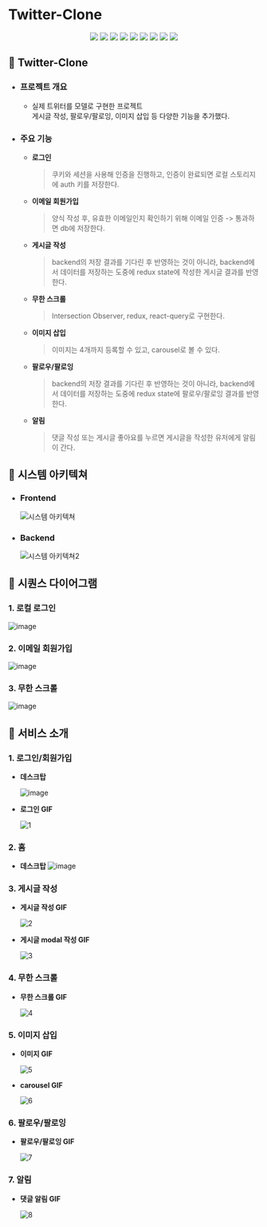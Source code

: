 # Twitter-Clone

<div align=center>
  <img src="https://img.shields.io/badge/javascript-F7DF1E?style=for-the-badge&logo=javascript&logoColor=black">
  <img src="https://img.shields.io/badge/typescript-3178C6?style=for-the-badge&logo=typescript&logoColor=white">
  <img src="https://img.shields.io/badge/react-61DAFB?style=for-the-badge&logo=react&logoColor=black">
  <img src="https://img.shields.io/badge/redux toolkit-764ABC?style=for-the-badge&logo=redux&logoColor=white">
  <img src="https://img.shields.io/badge/express-000000?style=for-the-badge&logo=express&logoColor=white">
  <img src="https://img.shields.io/badge/prisma-2D3748?style=for-the-badge&logo=prisma&logoColor=white">
  <img src="https://img.shields.io/badge/mongodb-47A248?style=for-the-badge&logo=mongodb&logoColor=white">
  <img src="https://img.shields.io/badge/nginx-009639?style=for-the-badge&logo=nginx&logoColor=white">
  <img src="https://img.shields.io/badge/webpack-8DD6F9?style=for-the-badge&logo=webpack&logoColor=black">
</div>

## 📌 Twitter-Clone

- ### 프로젝트 개요

  - 실제 트위터를 모델로 구현한 프로젝트  
    게시글 작성, 팔로우/팔로잉, 이미지 삽입 등 다양한 기능을 추가했다.

- ### 주요 기능

  - **로그인**

    > 쿠키와 세션을 사용해 인증을 진행하고, 인증이 완료되면 로컬 스토리지에 auth 키를 저장한다.

  - **이메일 회원가입**

    > 양식 작성 후, 유효한 이메일인지 확인하기 위해 이메일 인증 -> 통과하면 db에 저장한다.

  - **게시글 작성**

    > backend의 저장 결과를 기다린 후 반영하는 것이 아니라, backend에서 데이터를 저장하는 도중에 redux state에 작성한 게시글 결과를 반영한다.

  - **무한 스크롤**

    > Intersection Observer, redux, react-query로 구현한다.

  - **이미지 삽입**

    > 이미지는 4개까지 등록할 수 있고, carousel로 볼 수 있다.

  - **팔로우/팔로잉**

    > backend의 저장 결과를 기다린 후 반영하는 것이 아니라, backend에서 데이터를 저장하는 도중에 redux state에 팔로우/팔로잉 결과를 반영한다.

  - **알림**
    > 댓글 작성 또는 게시글 좋아요를 누르면 게시글을 작성한 유저에게 알림이 간다.

## 📌 시스템 아키텍쳐

- ### Frontend

  ![시스템 아키텍쳐](https://github.com/isdebrave/twitter-clone/assets/148482966/72c3fc95-39d7-461f-ba77-d91cf91e098a)

- ### Backend
  ![시스템 아키텍쳐2](https://github.com/isdebrave/twitter-clone/assets/148482966/350ae025-1f61-43a4-847d-5cac9e367316)

## 📌 시퀀스 다이어그램

### 1. 로컬 로그인

![image](https://github.com/isdebrave/twitter-clone/assets/148482966/a4b06188-94cc-4019-a5b7-5da5c3847a6c)

### 2. 이메일 회원가입

![image](https://github.com/isdebrave/twitter-clone/assets/148482966/a74ce5a6-f79c-4c27-a533-3d3d644b0de4)

### 3. 무한 스크롤

![image](https://github.com/isdebrave/twitter-clone/assets/148482966/5b65deff-c920-4ad3-b45f-9cf139f57435)

## 📌 서비스 소개

### 1. 로그인/회원가입

- **데스크탑**

  ![image](https://github.com/isdebrave/twitter-clone/assets/148482966/466a031c-b60f-455b-828f-048f968cbb45)

- **로그인 GIF**

  ![1](https://github.com/isdebrave/twitter-clone/assets/148482966/3d1e43e3-4f7f-41f1-9ac5-2d547cfcd832)

### 2. 홈

- **데스크탑**
  ![image](https://github.com/isdebrave/twitter-clone/assets/148482966/5da03b16-d003-4579-865f-27ca598ca078)

### 3. 게시글 작성

- **게시글 작성 GIF**

  ![2](https://github.com/isdebrave/twitter-clone/assets/148482966/cb30cba1-0c0c-4c0c-85f0-08f153b32250)

- **게시글 modal 작성 GIF**

  ![3](https://github.com/isdebrave/twitter-clone/assets/148482966/701ea629-d8eb-4f0d-9b4f-a7a98289ca91)

### 4. 무한 스크롤

- **무한 스크롤 GIF**

  ![4](https://github.com/isdebrave/twitter-clone/assets/148482966/f1bde797-83bc-447b-813a-984ba8e13638)

### 5. 이미지 삽입

- **이미지 GIF**

  ![5](https://github.com/isdebrave/twitter-clone/assets/148482966/7ae5b395-3a18-40a0-8d20-31eec4718f6f)

- **carousel GIF**

  ![6](https://github.com/isdebrave/twitter-clone/assets/148482966/bfb5abff-8e1f-4706-95f3-55e0b683cc49)

### 6. 팔로우/팔로잉

- **팔로우/팔로잉 GIF**

  ![7](https://github.com/isdebrave/twitter-clone/assets/148482966/4140c2d5-bcaa-4d77-a8c1-e959ec054d6b)

### 7. 알림

- **댓글 알림 GIF**

  ![8](https://github.com/isdebrave/twitter-clone/assets/148482966/38639de5-d325-4086-a05f-0f95341db297)

